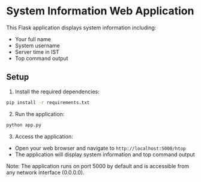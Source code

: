 # System Information Web Application

This Flask application displays system information including:
- Your full name
- System username
- Server time in IST
- Top command output

## Setup

1. Install the required dependencies:
```bash
pip install -r requirements.txt
```

2. Run the application:
```bash
python app.py
```

3. Access the application:
- Open your web browser and navigate to `http://localhost:5000/htop`
- The application will display system information and top command output

Note: The application runs on port 5000 by default and is accessible from any network interface (0.0.0.0). 